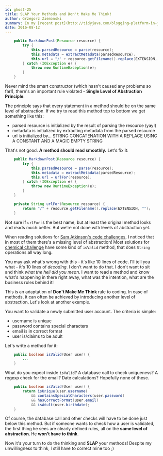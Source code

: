 ```yaml
---
id: ghost-25
title: SLAP Your Methods and Don't Make Me Think!
author: Grzegorz Ziemonski
summary: In my [recent post](http://tidyjava.com/blogging-platform-in-java-3/) about creating a blogging platform I posted a piece of code like this:
date: 2016-08-12
---
```

```java
    public MarkdownPost(Resource resource) {
        try {
            this.parsedResource = parse(resource);
            this.metadata = extractMetadata(parsedResource);
            this.url = "/" + resource.getFilename().replace(EXTENSION, "");
        } catch (IOException e) {
            throw new RuntimeException(e);
        }
    }
```

Never mind the smart constructor (which hasn't caused any problems so far!), there's an important rule violated - **Single Level of Abstraction Principle**.

The principle says that every statement in a method should be on the same level of abstraction. If we try to read this method top to bottom we get something like this:

* parsed resource is initialized by the result of parsing the resource (yay!)
* metadata is initialized by extracting metadata from the parsed resource
* url is initialized by... STRING CONCATENATION WITH A REPLACE USING A CONSTANT AND A MAGIC EMPTY STRING

That's not good. **A method should read smoothly.** Let's fix it:

```java
    public MarkdownPost(Resource resource) {
        try {
            this.parsedResource = parse(resource);
            this.metadata = extractMetadata(parsedResource);
            this.url = urlFor(resource);
        } catch (IOException e) {
            throw new RuntimeException(e);
        }
    }

    private String urlFor(Resource resource) {
        return "/" + resource.getFilename().replace(EXTENSION, "");
    }
```

Not sure if `urlFor` is the best name, but at least the original method looks and reads much better. But we're not done with levels of abstraction yet.

When reading solutions for [Sam Atkinson's code challenges](https://dzone.com/users/1338295/samberic.html), I noticed that in most of them there's a missing level of abstraction! Most solutions for [chemical challenge](https://dzone.com/articles/java-code-challenge-chemical-symbol-naming-part-on) have some kind of `isValid` method, that does `String` operations all way long.

You may ask what's wrong with this - it's like 10 lines of code. I'll tell you what - it's 10 lines of *decoding*. I don't want to do that. I don't want to sit and think *what the hell did you mean*. I want to read a method and know what's happening in there right away, what was the intention, what are the business rules behind it!

This is an adaptation of **Don't Make Me Think** rule to coding. In case of methods, it can often be achieved by introducing another level of abstraction. Let's look at another example.

You want to validate a newly submitted user account. The criteria is simple:

* username is unique
* password contains special characters
* email is in correct format
* user is/claims to be adult

Let's write a method for it:

```java
    public boolean isValid(User user) {
        ...
    }
```

What do you expect inside `isValid`? A database call to check uniqueness? A regexp check for the email? Date calculations? Hopefully none of these.

```java
    public boolean isValid(User user) {
        return isUnique(user.username)
            && containsSpecialCharacters(user.password)
            && hasCorrectFormat(user.email)
            && isAdult(user.birthdate);
    }
```

Of course, the database call and other checks will have to be done just below this method. But if someone wants to check how a user is validated, the first thing he sees are clearly defined rules, all on the **same level of abstraction**. He **won't have to think**.

Now it's your turn to do the thinking and **SLAP** your methods! Despite my unwillingness to think, I still have to correct mine too ;)